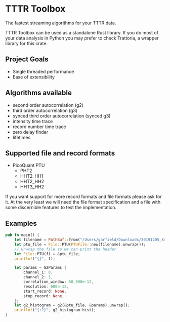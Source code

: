 # TTTR Toolbox
The fastest streaming algorithms for your TTTR data.

TTTR Toolbox can be used as a standalone Rust library. If you do most of your data
analysis in Python you may prefer to check Trattoria, a wrapper library for this
crate.

## Project Goals
- Single threaded performance
- Ease of extensibility

## Algorithms available
- second order autocorrelation (g2)
- third order autocorrelation (g3)
- synced third order autocorrelation (synced g3)
- intensity time trace
- record number time trace
- zero delay finder
- lifetimes

## Supported file and record formats
- PicoQuant PTU
  - PHT2
  - HHT2_HH1
  - HHT2_HH2
  - HHT3_HH2

If you want support for more record formats and file formats please ask for it.
At the very least we will need the file format specification and a file with some
discernible features to test the implementation.

## Examples
```rust
pub fn main() {
    let filename = PathBuf::from("/Users/garfield/Downloads/20191205_Xminus_0p1Ve-6_CW_HBT.ptu");
    let ptu_file = File::PTU(PTUFile::new(filename).unwrap());
    // Unwrap the file so we can print the header
    let File::PTU(f) = &ptu_file;
    println!("{}", f);

    let params = G2Params {
        channel_1: 0,
        channel_2: 1,
        correlation_window: 50_000e-12,
        resolution: 600e-12,
        start_record: None,
        stop_record: None,
    };
    let g2_histogram = g2(&ptu_file, &params).unwrap();
    println!("{:?}", g2_histogram.hist);
}
```
